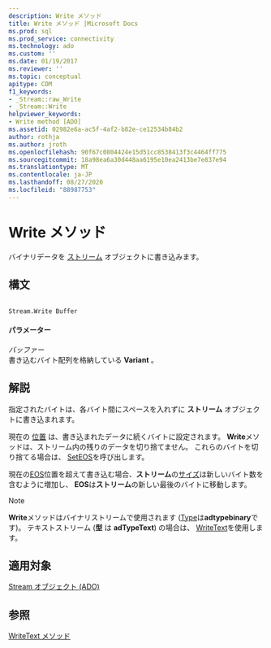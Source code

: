 ```yaml
---
description: Write メソッド
title: Write メソッド |Microsoft Docs
ms.prod: sql
ms.prod_service: connectivity
ms.technology: ado
ms.custom: ''
ms.date: 01/19/2017
ms.reviewer: ''
ms.topic: conceptual
apitype: COM
f1_keywords:
- _Stream::raw_Write
- _Stream::Write
helpviewer_keywords:
- Write method [ADO]
ms.assetid: 02982e6a-ac5f-4af2-b82e-ce12534b84b2
author: rothja
ms.author: jroth
ms.openlocfilehash: 90f67c0804424e15d51cc8538413f3c4464ff775
ms.sourcegitcommit: 18a98ea6a30d448aa6195e10ea2413be7e837e94
ms.translationtype: MT
ms.contentlocale: ja-JP
ms.lasthandoff: 08/27/2020
ms.locfileid: "88987753"
---
```

# <a name="write-method"></a>Write メソッド
バイナリデータを [ストリーム](./stream-object-ado.md) オブジェクトに書き込みます。  
  
## <a name="syntax"></a>構文  
  
```  
  
Stream.Write Buffer  
```  
  
#### <a name="parameters"></a>パラメーター  
 *バッファー*  
 書き込むバイト配列を格納している **Variant** 。  
  
## <a name="remarks"></a>解説  
 指定されたバイトは、各バイト間にスペースを入れずに **ストリーム** オブジェクトに書き込まれます。  
  
 現在の [位置](./position-property-ado.md) は、書き込まれたデータに続くバイトに設定されます。 **Write**メソッドは、ストリーム内の残りのデータを切り捨てません。 これらのバイトを切り捨てる場合は、 [SetEOS](./seteos-method.md)を呼び出します。  
  
 現在の[EOS](./eos-property.md)位置を超えて書き込む場合、**ストリーム**の[サイズ](./size-property-ado-stream.md)は新しいバイト数を含むように増加し、 **EOS**は**ストリーム**の新しい最後のバイトに移動します。  
  
> [!NOTE]
>  **Write**メソッドはバイナリストリームで使用されます ([Type](./type-property-ado-stream.md)は**adtypebinary**です)。 テキストストリーム (**型** は **adTypeText**) の場合は、 [WriteText](./writetext-method.md)を使用します。  
  
## <a name="applies-to"></a>適用対象  
 [Stream オブジェクト (ADO)](./stream-object-ado.md)  
  
## <a name="see-also"></a>参照  
 [WriteText メソッド](./writetext-method.md)